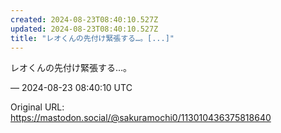 ```yaml
---
created: 2024-08-23T08:40:10.527Z
updated: 2024-08-23T08:40:10.527Z
title: "レオくんの先付け緊張する…。[...]"
---
```


<p>レオくんの先付け緊張する…。</p>

&mdash; 2024-08-23 08:40:10 UTC

Original URL: https://mastodon.social/@sakuramochi0/113010436375818640
